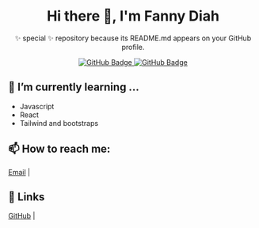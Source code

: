 <!-- README.md -->

<h1 align="center">Hi there 👋, I'm Fanny Diah</h1>

<p align="center">
  ✨ special ✨ repository because its README.md appears on your GitHub profile.
</p>

<p align="center">
  <a href="https://github.com/bintangmayra?tab=followers">
    <img src="https://img.shields.io/github/followers/bintangmayra?label=Followers&style=social" alt="GitHub Badge">
  </a>
  <a href="https://github.com/bintangmayra?tab=repositories">
    <img src="https://img.shields.io/github/stars/bintangmayra?label=Stars&style=social" alt="GitHub Badge">
  </a>
</p>

<h2>🌱 I’m currently learning ...</h2>
<ul>
  <li>Javascript</li>
  <li>React </li>
  <li>Tailwind and bootstraps</li>
</ul>

<h2>📫 How to reach me:</h2>
<p>
  <a href="mailto:fnnydh@email.com">Email</a> |
<!--   <a href="https://linkedin.com/in/bintangmayra">LinkedIn</a> | -->
<!--   <a href="https://twitter.com/bintangmayra">Twitter</a>
</p> -->

<h2>🔗 Links</h2>
<p>
  <a href="https://github.com/dhfanny">GitHub</a> |
<!--   <a href="https://blog.bintangmayra.com">Blog</a> |
  <a href="https://fannydh.netlify.app">Portfolio</a> -->
</p>
